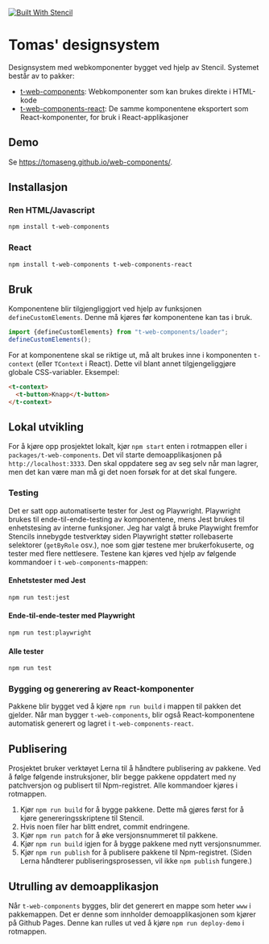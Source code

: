 [![Built With Stencil](https://img.shields.io/badge/-Built%20With%20Stencil-16161d.svg?logo=data%3Aimage%2Fsvg%2Bxml%3Bbase64%2CPD94bWwgdmVyc2lvbj0iMS4wIiBlbmNvZGluZz0idXRmLTgiPz4KPCEtLSBHZW5lcmF0b3I6IEFkb2JlIElsbHVzdHJhdG9yIDE5LjIuMSwgU1ZHIEV4cG9ydCBQbHVnLUluIC4gU1ZHIFZlcnNpb246IDYuMDAgQnVpbGQgMCkgIC0tPgo8c3ZnIHZlcnNpb249IjEuMSIgaWQ9IkxheWVyXzEiIHhtbG5zPSJodHRwOi8vd3d3LnczLm9yZy8yMDAwL3N2ZyIgeG1sbnM6eGxpbms9Imh0dHA6Ly93d3cudzMub3JnLzE5OTkveGxpbmsiIHg9IjBweCIgeT0iMHB4IgoJIHZpZXdCb3g9IjAgMCA1MTIgNTEyIiBzdHlsZT0iZW5hYmxlLWJhY2tncm91bmQ6bmV3IDAgMCA1MTIgNTEyOyIgeG1sOnNwYWNlPSJwcmVzZXJ2ZSI%2BCjxzdHlsZSB0eXBlPSJ0ZXh0L2NzcyI%2BCgkuc3Qwe2ZpbGw6I0ZGRkZGRjt9Cjwvc3R5bGU%2BCjxwYXRoIGNsYXNzPSJzdDAiIGQ9Ik00MjQuNywzNzMuOWMwLDM3LjYtNTUuMSw2OC42LTkyLjcsNjguNkgxODAuNGMtMzcuOSwwLTkyLjctMzAuNy05Mi43LTY4LjZ2LTMuNmgzMzYuOVYzNzMuOXoiLz4KPHBhdGggY2xhc3M9InN0MCIgZD0iTTQyNC43LDI5Mi4xSDE4MC40Yy0zNy42LDAtOTIuNy0zMS05Mi43LTY4LjZ2LTMuNkgzMzJjMzcuNiwwLDkyLjcsMzEsOTIuNyw2OC42VjI5Mi4xeiIvPgo8cGF0aCBjbGFzcz0ic3QwIiBkPSJNNDI0LjcsMTQxLjdIODcuN3YtMy42YzAtMzcuNiw1NC44LTY4LjYsOTIuNy02OC42SDMzMmMzNy45LDAsOTIuNywzMC43LDkyLjcsNjguNlYxNDEuN3oiLz4KPC9zdmc%2BCg%3D%3D&colorA=16161d&style=flat-square)](https://stenciljs.com)

# Tomas' designsystem

Designsystem med webkomponenter bygget ved hjelp av Stencil. Systemet består av to pakker:
- [t-web-components](https://www.npmjs.com/package/t-web-components): Webkomponenter som kan brukes direkte i HTML-kode
- [t-web-components-react](https://www.npmjs.com/package/t-web-components-react): De samme komponentene eksportert som React-komponenter, for bruk i React-applikasjoner

## Demo
Se https://tomaseng.github.io/web-components/.

## Installasjon

### Ren HTML/Javascript
```bash
npm install t-web-components
```

### React
```bash
npm install t-web-components t-web-components-react
```

## Bruk
Komponentene blir tilgjengliggjort ved hjelp av funksjonen `defineCustomElements`.
Denne må kjøres før komponentene kan tas i bruk.
```javascript
import {defineCustomElements} from "t-web-components/loader";
defineCustomElements();
```

For at komponentene skal se riktige ut, må alt brukes inne i komponenten `t-context` (eller `TContext` i React).
Dette vil blant annet tilgjengeliggjøre globale CSS-variabler.
Eksempel:

```html
<t-context>
  <t-button>Knapp</t-button>
</t-context>
```

## Lokal utvikling
For å kjøre opp prosjektet lokalt, kjør `npm start` enten i rotmappen eller i `packages/t-web-components`.
Det vil starte demoapplikasjonen på `http://localhost:3333`.
Den skal oppdatere seg av seg selv når man lagrer, men det kan være man må gi det noen forsøk for at det skal fungere.

### Testing
Det er satt opp automatiserte tester for Jest og Playwright.
Playwright brukes til ende-til-ende-testing av komponentene, mens Jest brukes til enhetstesing av interne funksjoner.
Jeg har valgt å bruke Playwight fremfor Stencils innebygde testverktøy siden Playwright støtter rollebaserte selektorer (`getByRole` osv.), noe som gjør testene mer brukerfokuserte, og tester med flere nettlesere.
Testene kan kjøres ved hjelp av følgende kommandoer i `t-web-components`-mappen:

#### Enhetstester med Jest
```bash
npm run test:jest
```

#### Ende-til-ende-tester med Playwright
```bash
npm run test:playwright
```

#### Alle tester
```bash
npm run test
```

### Bygging og generering av React-komponenter
Pakkene blir bygget ved å kjøre `npm run build` i mappen til pakken det gjelder.
Når man bygger `t-web-components`, blir også React-komponentene automatisk generert og lagret i `t-web-components-react`.

## Publisering
Prosjektet bruker verktøyet Lerna til å håndtere publisering av pakkene.
Ved å følge følgende instruksjoner, blir begge pakkene oppdatert med ny patchversjon og publisert til Npm-registret.
Alle kommandoer kjøres i rotmappen.
1. Kjør `npm run build` for å bygge pakkene. Dette må gjøres først for å kjøre genereringsskriptene til Stencil.
2. Hvis noen filer har blitt endret, commit endringene.
3. Kjør `npm run patch` for å øke versjonsnummeret til pakkene.
4. Kjør `npm run build` igjen for å bygge pakkene med nytt versjonsnummer.
5. Kjør `npm run publish` for å publisere pakkene til Npm-registret. (Siden Lerna håndterer publiseringsprosessen, vil ikke `npm publish` fungere.)

## Utrulling av demoapplikasjon
Når `t-web-components` bygges, blir det generert en mappe som heter `www` i pakkemappen.
Det er denne som innholder demoapplikasjonen som kjører på Github Pages.
Denne kan rulles ut ved å kjøre `npm run deploy-demo` i rotmappen.